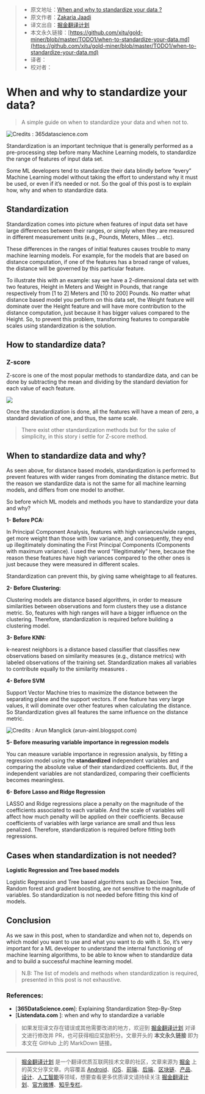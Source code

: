 > * 原文地址：[When and why to standardize your data ?](https://towardsdatascience.com/when-to-standardize-your-data-in-4-minutes-f9282190707e)
> * 原文作者：[Zakaria Jaadi](https://medium.com/@zakaria.jaadi)
> * 译文出自：[掘金翻译计划](https://github.com/xitu/gold-miner)
> * 本文永久链接：[https://github.com/xitu/gold-miner/blob/master/TODO1/when-to-standardize-your-data.md](https://github.com/xitu/gold-miner/blob/master/TODO1/when-to-standardize-your-data.md)
> * 译者：
> * 校对者：

# When and why to standardize your data?

> A simple guide on when to standardize your data and when not to.

![Credits : 365datascience.com](https://cdn-images-1.medium.com/max/NaN/1*dZlwWGNhFco5bmpfwYyLCQ.png)

Standardization is an important technique that is generally performed as a pre-processing step before many Machine Learning models, to standardize the range of features of input data set.

Some ML developers tend to standardize their data blindly before “every” Machine Learning model without taking the effort to understand why it must be used, or even if it’s needed or not. So the goal of this post is to explain how, why and when to standardize data.

## Standardization

Standardization comes into picture when features of input data set have large differences between their ranges, or simply when they are measured in different measurement units (e.g., Pounds, Meters, Miles … etc).

These differences in the ranges of initial features causes trouble to many machine learning models. For example, for the models that are based on distance computation, if one of the features has a broad range of values, the distance will be governed by this particular feature.

To illustrate this with an example: say we have a 2-dimensional data set with two features, Height in Meters and Weight in Pounds, that range respectively from [1 to 2] Meters and [10 to 200] Pounds. No matter what distance based model you perform on this data set, the Weight feature will dominate over the Height feature and will have more contribution to the distance computation, just because it has bigger values compared to the Height. So, to prevent this problem, transforming features to comparable scales using standardization is the solution.

## How to standardize data?

### Z-score

Z-score is one of the most popular methods to standardize data, and can be done by subtracting the mean and dividing by the standard deviation for each value of each feature.

![](https://cdn-images-1.medium.com/max/NaN/0*AgmY9auxftS9BI73.png)

Once the standardization is done, all the features will have a mean of zero, a standard deviation of one, and thus, the same scale.

> There exist other standardization methods but for the sake of simplicity, in this story i settle for Z-score method.

## When to standardize data and why?

As seen above, for distance based models, standardization is performed to prevent features with wider ranges from dominating the distance metric. But the reason we standardize data is not the same for all machine learning models, and differs from one model to another.

So before which ML models and methods you have to standardize your data and why?

**1- Before PCA:**

In Principal Component Analysis, features with high variances/wide ranges, get more weight than those with low variance, and consequently, they end up illegitimately dominating the First Principal Components (Components with maximum variance). I used the word “Illegitimately” here, because the reason these features have high variances compared to the other ones is just because they were measured in different scales.

Standardization can prevent this, by giving same wheightage to all features.

**2- Before Clustering:**

Clustering models are distance based algorithms, in order to measure similarities between observations and form clusters they use a distance metric. So, features with high ranges will have a bigger influence on the clustering. Therefore, standardization is required before building a clustering model.

**3- Before KNN:**

k-nearest neighbors is a distance based classifier that classifies new observations based on similarity measures (e.g., distance metrics) with labeled observations of the training set. Standardization makes all variables to contribute equally to the similarity measures .

**4- Before SVM**

Support Vector Machine tries to maximize the distance between the separating plane and the support vectors. If one feature has very large values, it will dominate over other features when calculating the distance. So Standardization gives all features the same influence on the distance metric.

![Credits : Arun Manglick ([arun-aiml.blogspot.com](http://arun-aiml.blogspot.com/))](https://cdn-images-1.medium.com/max/2000/0*_taflmQxrsa0vguT.PNG)

**5- Before measuring variable importance in regression models**

You can measure variable importance in regression analysis, by fitting a regression model using the **standardized** independent variables and comparing the absolute value of their standardized coefficients. But, if the independent variables are not standardized, comparing their coefficients becomes meaningless.

**6- Before Lasso and Ridge Regression**

LASSO and Ridge regressions place a penalty on the magnitude of the coefficients associated to each variable. And the scale of variables will affect how much penalty will be applied on their coefficients. Because coefficients of variables with large variance are small and thus less penalized. Therefore, standardization is required before fitting both regressions.

## Cases when standardization is not needed?

**Logistic Regression and Tree based models**

Logistic Regression and Tree based algorithms such as Decision Tree, Random forest and gradient boosting, are not sensitive to the magnitude of variables. So standardization is not needed before fitting this kind of models.

## Conclusion

As we saw in this post, when to standardize and when not to, depends on which model you want to use and what you want to do with it. So, it’s very important for a ML developer to understand the internal functioning of machine learning algorithms, to be able to know when to standardize data and to build a successful machine learning model.

> N.B: The list of models and methods when standardization is required, presented in this post is not exhaustive.

### References:

* [**365DataScience.com**]: Explaining Standardization Step-By-Step
* [**Listendata.com** ]: when and why to standardize a variable

> 如果发现译文存在错误或其他需要改进的地方，欢迎到 [掘金翻译计划](https://github.com/xitu/gold-miner) 对译文进行修改并 PR，也可获得相应奖励积分。文章开头的 **本文永久链接** 即为本文在 GitHub 上的 MarkDown 链接。

---

> [掘金翻译计划](https://github.com/xitu/gold-miner) 是一个翻译优质互联网技术文章的社区，文章来源为 [掘金](https://juejin.im) 上的英文分享文章。内容覆盖 [Android](https://github.com/xitu/gold-miner#android)、[iOS](https://github.com/xitu/gold-miner#ios)、[前端](https://github.com/xitu/gold-miner#前端)、[后端](https://github.com/xitu/gold-miner#后端)、[区块链](https://github.com/xitu/gold-miner#区块链)、[产品](https://github.com/xitu/gold-miner#产品)、[设计](https://github.com/xitu/gold-miner#设计)、[人工智能](https://github.com/xitu/gold-miner#人工智能)等领域，想要查看更多优质译文请持续关注 [掘金翻译计划](https://github.com/xitu/gold-miner)、[官方微博](http://weibo.com/juejinfanyi)、[知乎专栏](https://zhuanlan.zhihu.com/juejinfanyi)。

